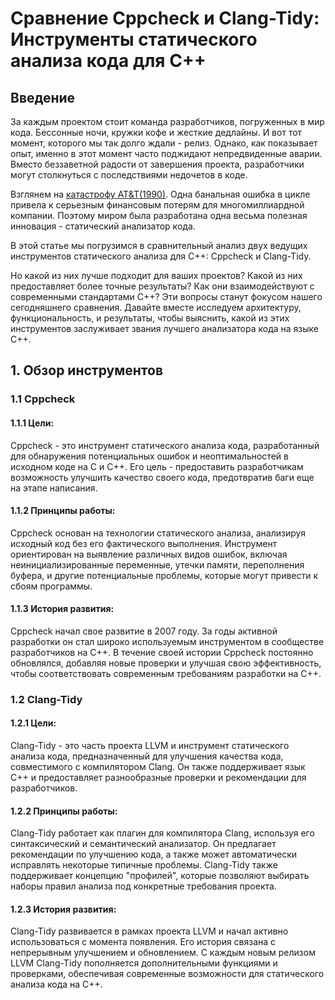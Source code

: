 # Сравнение Cppcheck и Clang-Tidy: Инструменты статического анализа кода для C++

## Введение

За каждым проектом стоит команда разработчиков, погруженных в мир кода. Бессонные ночи, кружки кофе и жесткие дедлайны. И вот тот момент, которого мы так долго ждали - релиз. Однако, как показывает опыт, именно в этот момент часто поджидают непредвиденные аварии. Вместо беззаветной радости от завершения проекта, разработчики могут столкнуться с последствиями недочетов в коде.

Взглянем на [катастрофу AT&T(1990)](https://youtu.be/HD5ukgbBXAM). Одна банальная ошибка в цикле привела к серьезным финансовым потерям для многомиллиардной компании. Поэтому миром была разработана одна весьма полезная инновация - статический анализатор кода.

В этой статье мы погрузимся в сравнительный анализ двух ведущих инструментов статического анализа для C++: Cppcheck и Clang-Tidy.

Но какой из них лучше подходит для ваших проектов? Какой из них предоставляет более точные результаты? Как они взаимодействуют с современными стандартами C++? Эти вопросы станут фокусом нашего сегодняшнего сравнения. Давайте вместе исследуем архитектуру, функциональность, и результаты, чтобы выяснить, какой из этих инструментов заслуживает звания лучшего анализатора кода на языке C++.  

## 1. Обзор инструментов

### 1.1 Cppcheck

#### 1.1.1 Цели:
Cppcheck - это инструмент статического анализа кода, разработанный для обнаружения потенциальных ошибок и неоптимальностей в исходном коде на C и C++. Его цель - предоставить разработчикам возможность улучшить качество своего кода, предотвратив баги еще на этапе написания.

#### 1.1.2 Принципы работы:
Cppcheck основан на технологии статического анализа, анализируя исходный код без его фактического выполнения. Инструмент ориентирован на выявление различных видов ошибок, включая неинициализированные переменные, утечки памяти, переполнения буфера, и другие потенциальные проблемы, которые могут привести к сбоям программы.

#### 1.1.3 История развития:
Cppcheck начал свое развитие в 2007 году. За годы активной разработки он стал широко используемым инструментом в сообществе разработчиков на C++. В течение своей истории Cppcheck постоянно обновлялся, добавляя новые проверки и улучшая свою эффективность, чтобы соответствовать современным требованиям разработки на C++.

### 1.2 Clang-Tidy

#### 1.2.1 Цели:
Clang-Tidy - это часть проекта LLVM и инструмент статического анализа кода, предназначенный для улучшения качества кода, совместимого с компилятором Clang. Он также поддерживает язык C++ и предоставляет разнообразные проверки и рекомендации для разработчиков.

#### 1.2.2 Принципы работы:
Clang-Tidy работает как плагин для компилятора Clang, используя его синтаксический и семантический анализатор. Он предлагает рекомендации по улучшению кода, а также может автоматически исправлять некоторые типичные проблемы. Clang-Tidy также поддерживает концепцию "профилей", которые позволяют выбирать наборы правил анализа под конкретные требования проекта.

#### 1.2.3 История развития:
Clang-Tidy развивается в рамках проекта LLVM и начал активно использоваться с момента появления. Его история связана с непрерывным улучшением и обновлением. С каждым новым релизом LLVM Clang-Tidy пополняется дополнительными функциями и проверками, обеспечивая современные возможности для статического анализа кода на C++.


